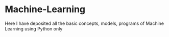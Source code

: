 # Machine-Learning
Here I have deposited all the basic concepts, models, programs of Machine Learning using Python only
